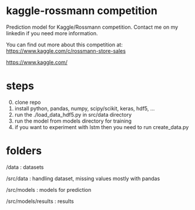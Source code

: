 # kaggle-rossmann competition
Prediction model for Kaggle/Rossmann competition.
Contact me on my linkedin if you need more information.

You can find out more about this competition at:
https://www.kaggle.com/c/rossmann-store-sales

https://www.kaggle.com/

# steps
0. clone repo
1. install python, pandas, numpy, scipy/scikit, keras, hdf5, ...
2. run the ./load_data_hdf5.py in src/data directory
3. run the model from models directory for training
4. if you want to experiment with lstm then you need to run create_data.py

# folders
/data                      : datasets

/src/data                  : handling dataset, missing values mostly with pandas

/src/models                : models for prediction

/src/models/results        : results
